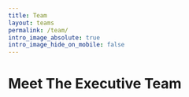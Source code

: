 ```yaml
---
title: Team
layout: teams
permalink: /team/
intro_image_absolute: true
intro_image_hide_on_mobile: false
---
```


# Meet The Executive Team

<!-- Our team of qualified accountants and financial consultants can help your business at any stage of it's growth. -->

